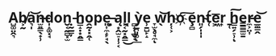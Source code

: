 # A̺͚̤̭͉b̸͕̰a͉̩͝n̶̫͍̳̖̟̹d̩̝͚͓̘on̮͔̰̻͓̫ ̵̣̰̲̳̦h͇̝̣͙̭͇o̭̰̣͓̭̜pe̶͈͎̼̝̙̘̖ ͕͓̦ą͙̭̫̠̩̹͔l̙͔̰͓̭̳͜l͔͉ ̻̝͔̲̬͔͟ỳ̲̪͈͚ͅe̹̱̺̙̝ ̞̫̖̥̘̼ͅw̖͝h̦̜͕o҉ ͠ȩ̻n̴͈̗̩̩̩t̜́ẹ͖͞r͎ ̱̜h͇͍̗̠̹͠ͅe̳̳̳̫̱r̵̼͕̤͎e̲̼͇̭͝
